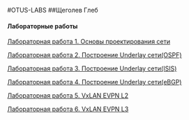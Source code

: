 #OTUS-LABS
##Щеголев Глеб
#### Лабораторные работы
[Лабораторная работа 1. Основы проектирования сети](https://github.com/lowwro/Otus-Labs/tree/main/Labs/lab1)

[Лабораторная работа 2. Построение Underlay сети(OSPF)](https://github.com/lowwro/Otus-Labs/tree/main/Labs/lab2)

[Лабораторная работа 3. Построение Underlay сети(ISIS)](https://github.com/lowwro/Otus-Labs/tree/main/Labs/lab3)

[Лабораторная работа 4. Построение Underlay сети(eBGP)](https://github.com/lowwro/Otus-Labs/tree/main/Labs/lab4)

[Лабораторная работа 5. VxLAN EVPN L2](https://github.com/lowwro/Otus-Labs/tree/main/Labs/lab5)

[Лабораторная работа 6. VxLAN EVPN L3](https://github.com/lowwro/Otus-Labs/tree/main/Labs/lab6)
